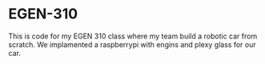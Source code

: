 # EGEN-310

This is code for my EGEN 310 class where my team build a robotic car from scratch. We implamented a raspberrypi with engins and plexy glass for our car.
